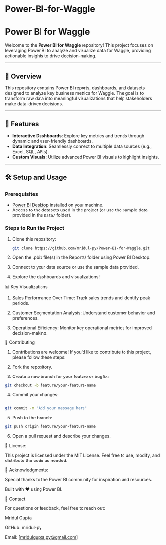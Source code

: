 # Power-BI-for-Waggle

# Power BI for Waggle

Welcome to the **Power BI for Waggle** repository! This project focuses on leveraging Power BI to analyze and visualize data for Waggle, providing actionable insights to drive decision-making.

---

## 📌 **Overview**
This repository contains Power BI reports, dashboards, and datasets designed to analyze key business metrics for Waggle. The goal is to transform raw data into meaningful visualizations that help stakeholders make data-driven decisions.

---

## 🚀 **Features**
- **Interactive Dashboards**: Explore key metrics and trends through dynamic and user-friendly dashboards.
- **Data Integration**: Seamlessly connect to multiple data sources (e.g., Excel, SQL, APIs).
- **Custom Visuals**: Utilize advanced Power BI visuals to highlight insights.

---


## 🛠️ **Setup and Usage**
### Prerequisites
- [Power BI Desktop](https://powerbi.microsoft.com/desktop/) installed on your machine.
- Access to the datasets used in the project (or use the sample data provided in the `Data/` folder).

### Steps to Run the Project
1. Clone this repository:
   ```bash
   git clone https://github.com/mridul-py/Power-BI-for-Waggle.git

2. Open the .pbix file(s) in the Reports/ folder using Power BI Desktop.

3. Connect to your data source or use the sample data provided.

4. Explore the dashboards and visualizations!

📊 Key Visualizations
1. Sales Performance Over Time: Track sales trends and identify peak periods.

2. Customer Segmentation Analysis: Understand customer behavior and preferences.

3. Operational Efficiency: Monitor key operational metrics for improved decision-making.

🤝 Contributing
1. Contributions are welcome! If you'd like to contribute to this project, please follow these steps:

2. Fork the repository.

3. Create a new branch for your feature or bugfix:
 ```bash
git checkout -b feature/your-feature-name
```
4. Commit your changes:
```bash

git commit -m "Add your message here"
```

5. Push to the branch:

```bash
git push origin feature/your-feature-name
```
6. Open a pull request and describe your changes.

📄 License:

This project is licensed under the MIT License. Feel free to use, modify, and distribute the code as needed.

🙏 Acknowledgments:


Special thanks to the Power BI community for inspiration and resources.

Built with ❤️ using Power BI.

📧 Contact

For questions or feedback, feel free to reach out:

Mridul Gupta

GitHub: mridul-py

Email: [mridulgupta.py@gmail.com]
